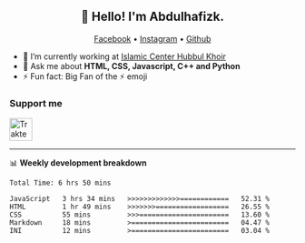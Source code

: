 <h2 align="center">👋 Hello! I'm Abdulhafizk.</h2>
<p align="center">
  <a href="https://web.facebook.com/profile.php?id=100080122707224">Facebook</a> •
  <a href="https://www.instagram.com/abdulhafizh_k/">Instagram</a> •
  <a href="https://github.com/abdulhafizk">Github</a>
</p>


- 🔭 I’m currently working at [Islamic Center Hubbul Khoir](https://hubbulkhoir.sch.id/)
- 💬 Ask me about **HTML, CSS, Javascript, C++ and Python**
- ⚡ Fun fact: Big Fan of the :zap: emoji

### Support me

<a href="https://trakteer.id/Masycodev" target="_blank"><img id="wse-buttons-preview" src="https://cdn.trakteer.id/images/embed/trbtn-blue-2.png" height="40" style="border:0px;height:40px;" alt="Trakteer Saya"></a>



-------

📊 **Weekly development breakdown**
<!--START_SECTION:waka-->

```HTML, CSS, Javascript, C++, Python, Jsx, Json, Lock.
Total Time: 6 hrs 50 mins

JavaScript   3 hrs 34 mins   >>>>>>>>>>>>>============   52.31 %
HTML         1 hr 49 mins    >>>>>>>==================   26.55 %
CSS          55 mins         >>>======================   13.60 %
Markdown     18 mins         >========================   04.47 %
INI          12 mins         >========================   03.04 %
```

<!--END_SECTION:waka-->
